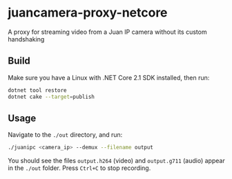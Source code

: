 # juancamera-proxy-netcore
A proxy for streaming video from a Juan IP camera without its custom handshaking

## Build

Make sure you have a Linux with .NET Core 2.1 SDK installed, then run:

```sh
dotnet tool restore
dotnet cake --target=publish
```

## Usage

Navigate to the `./out` directory, and run:

```sh
./juanipc <camera_ip> --demux --filename output
```

You should see the files `output.h264` (video) and `output.g711` (audio) appear in the `./out` folder. Press `Ctrl+C` to stop recording.
